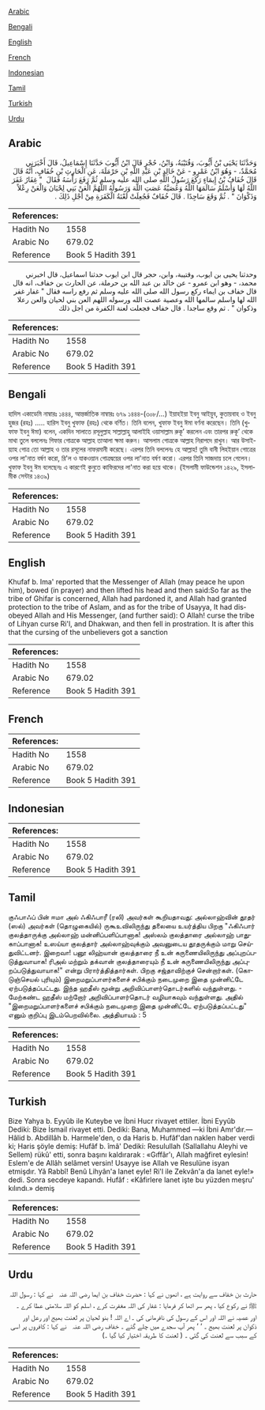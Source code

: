 [Arabic](#arabic)

[Bengali](#bengali)

[English](#english)

[French](#french)

[Indonesian](#indonesian)

[Tamil](#tamil)

[Turkish](#turkish)

[Urdu](#urdu)

## Arabic


<div dir="rtl" lang="ar" style={{fontSize:'larger',backgroundColor:'#f8f9fa',padding:20}}>
وَحَدَّثَنَا يَحْيَى بْنُ أَيُّوبَ، وَقُتَيْبَةُ، وَابْنُ، حُجْرٍ قَالَ ابْنُ أَيُّوبَ حَدَّثَنَا إِسْمَاعِيلُ، قَالَ أَخْبَرَنِي مُحَمَّدٌ، - وَهُوَ ابْنُ عَمْرٍو - عَنْ خَالِدِ بْنِ عَبْدِ اللَّهِ بْنِ حَرْمَلَةَ، عَنِ الْحَارِثِ بْنِ خُفَافٍ، أَنَّهُ قَالَ قَالَ خُفَافُ بْنُ إِيمَاءٍ رَكَعَ رَسُولُ اللَّهِ صلى الله عليه وسلم ثُمَّ رَفَعَ رَأْسَهُ فَقَالَ ‏ "‏ غِفَارُ غَفَرَ اللَّهُ لَهَا وَأَسْلَمُ سَالَمَهَا اللَّهُ وَعُصَيَّةُ عَصَتِ اللَّهَ وَرَسُولَهُ اللَّهُمَّ الْعَنْ بَنِي لِحْيَانَ وَالْعَنْ رِعْلاً وَذَكْوَانَ ‏"‏ ‏.‏ ثُمَّ وَقَعَ سَاجِدًا ‏.‏ قَالَ خُفَافٌ فَجُعِلَتْ لَعْنَةُ الْكَفَرَةِ مِنْ أَجْلِ ذَلِكَ ‏.‏
</div>
<div style={{backgroundColor:'#f8f9fa',padding:20, marginBottom: 10}}><table> <thead> <tr> <th>References:</th> <th></th> </tr> </thead> <tbody><tr><td>Hadith No</td><td>1558</td></tr><tr><td>Arabic No</td><td>679.02</td></tr><tr><td>Reference</td><td>Book 5 Hadith 391</td></tr></tbody></table></div>


<div dir="rtl" lang="ar" style={{fontSize:'larger',backgroundColor:'#f8f9fa',padding:20}}>
وحدثنا يحيى بن ايوب، وقتيبة، وابن، حجر قال ابن ايوب حدثنا اسماعيل، قال اخبرني محمد، - وهو ابن عمرو - عن خالد بن عبد الله بن حرملة، عن الحارث بن خفاف، انه قال قال خفاف بن ايماء ركع رسول الله صلى الله عليه وسلم ثم رفع راسه فقال " غفار غفر الله لها واسلم سالمها الله وعصية عصت الله ورسوله اللهم العن بني لحيان والعن رعلا وذكوان " . ثم وقع ساجدا . قال خفاف فجعلت لعنة الكفرة من اجل ذلك
</div>
<div style={{backgroundColor:'#f8f9fa',padding:20, marginBottom: 10}}><table> <thead> <tr> <th>References:</th> <th></th> </tr> </thead> <tbody><tr><td>Hadith No</td><td>1558</td></tr><tr><td>Arabic No</td><td>679.02</td></tr><tr><td>Reference</td><td>Book 5 Hadith 391</td></tr></tbody></table></div>

## Bengali


<div dir="ltr" lang="bn" style={{fontSize:'larger',backgroundColor:'#f8f9fa',padding:20}}>
হাদিস একাডেমি নাম্বারঃ ১৪৪৪, আন্তর্জাতিক নাম্বারঃ ৬৭৯ ১৪৪৪-(৩০৮/...) ইয়াহইয়া ইবনু আইয়ুব, কুতায়বাহ ও ইবনু হুজর (রহঃ) ..... হারিস ইবনু খুফাফ (রহঃ) থেকে বর্ণিত। তিনি বলেন, খুফাফ ইবনু ঈমা বর্ণনা করেছেন। তিনি (খুফাফ ইবনু ঈমা) বলেন, একদিন সালাতে রসূলুল্লাহ সাল্লাল্লাহু আলাইহি ওয়াসাল্লাম রুকূ’ করলেন এবং তারপর রুকূ’ থেকে মাথা তুলে বললেনঃ গিফার গোত্রকে আল্লাহ তাআলা ক্ষমা করুন। আসলাম গোত্রকে আল্লাহ নিরাপদে রাখুন। আর উসাইয়্যাহ গোত্র তো আল্লাহ ও তার রসূলের নাফরমানী করেছে। এরপর তিনি বললেনঃ হে আল্লাহ! তুমি বানী লিহইয়ান গোত্রের ওপর লা'নাত বর্ষণ করো, রি'ল ও যাকওয়ান গোত্রদ্বয়ের ওপর লা'নাত বর্ষণ করো। এরপর তিনি সাজদায় চলে গেলেন। খুফাফ ইবনু ঈম বলেছেনঃ এ কারণেই কুনুতে কাফিরদের লা'নাত করা হয়ে থাকে। (ইসলামী ফাউন্ডেশন ১৪২৯, ইসলামীক সেন্টার ১৪৩৯)
</div>
<div style={{backgroundColor:'#f8f9fa',padding:20, marginBottom: 10}}><table> <thead> <tr> <th>References:</th> <th></th> </tr> </thead> <tbody><tr><td>Hadith No</td><td>1558</td></tr><tr><td>Arabic No</td><td>679.02</td></tr><tr><td>Reference</td><td>Book 5 Hadith 391</td></tr></tbody></table></div>

## English


<div dir="ltr" lang="en" style={{fontSize:'larger',backgroundColor:'#f8f9fa',padding:20}}>
Khufaf b. Ima' reported that the Messenger of Allah (may peace he upon him), bowed (in prayer) and then lifted his head and then said:So far as the tribe of Ghifar is concerned, Allah had pardoned it, and Allah had granted protection to the tribe of Aslam, and as for the tribe of Usayya, It had disobeyed Allah and His Messenger, (and further said): O Allah! curse the tribe of Lihyan curse Ri'l, and Dhakwan, and then fell in prostration. It is after this that the cursing of the unbelievers got a sanction
</div>
<div style={{backgroundColor:'#f8f9fa',padding:20, marginBottom: 10}}><table> <thead> <tr> <th>References:</th> <th></th> </tr> </thead> <tbody><tr><td>Hadith No</td><td>1558</td></tr><tr><td>Arabic No</td><td>679.02</td></tr><tr><td>Reference</td><td>Book 5 Hadith 391</td></tr></tbody></table></div>

## French


<div dir="ltr" lang="fr" style={{fontSize:'larger',backgroundColor:'#f8f9fa',padding:20}}>

</div>
<div style={{backgroundColor:'#f8f9fa',padding:20, marginBottom: 10}}><table> <thead> <tr> <th>References:</th> <th></th> </tr> </thead> <tbody><tr><td>Hadith No</td><td>1558</td></tr><tr><td>Arabic No</td><td>679.02</td></tr><tr><td>Reference</td><td>Book 5 Hadith 391</td></tr></tbody></table></div>

## Indonesian


<div dir="ltr" lang="id" style={{fontSize:'larger',backgroundColor:'#f8f9fa',padding:20}}>

</div>
<div style={{backgroundColor:'#f8f9fa',padding:20, marginBottom: 10}}><table> <thead> <tr> <th>References:</th> <th></th> </tr> </thead> <tbody><tr><td>Hadith No</td><td>1558</td></tr><tr><td>Arabic No</td><td>679.02</td></tr><tr><td>Reference</td><td>Book 5 Hadith 391</td></tr></tbody></table></div>

## Tamil


<div dir="ltr" lang="ta" style={{fontSize:'larger',backgroundColor:'#f8f9fa',padding:20}}>
குஃபாஃப் பின் ஈமா அல் ஃகிஃபாரீ (ரலி) அவர்கள் கூறியதாவது: அல்லாஹ்வின் தூதர் (ஸல்) அவர்கள் (தொழுகையில்) ருகூஉவிலிருந்து தலையை உயர்த்திய பிறகு "ஃகிஃபார் குலத்தாருக்கு அல்லாஹ் மன்னிப்பளிப்பானாக! அஸ்லம் குலத்தாரை அல்லாஹ் பாதுகாப்பானாக! உஸய்யா குலத்தார் அல்லாஹ்வுக்கும் அவனுடைய தூதருக்கும் மாறு செய்துவிட்டனர். இறைவா! பனூ லிஹ்யான் குலத்தாரை நீ உன் கருணையிலிருந்து அப்புறப்படுத்துவாயாக! ரிஅல் மற்றும் தக்வான் குலத்தாரையும் நீ உன் கருணையிலிருந்து அப்புறப்படுத்துவாயாக!" என்று பிரார்த்தித்தார்கள். பிறகு சஜ்தாவிற்குச் சென்றார்கள். (கொடுஞ்செயல் புரியும்) இறைமறுப்பாளர்களைச் சபிக்கும் நடைமுறை இதை முன்னிட்டே ஏற்படுத்தப்பட்டது. இந்த ஹதீஸ் மூன்று அறிவிப்பாளர்தொடர்களில் வந்துள்ளது. - மேற்கண்ட ஹதீஸ் மற்றோர் அறிவிப்பாளர்தொடர் வழியாகவும் வந்துள்ளது. அதில் "இறைமறுப்பாளர்களைச் சபிக்கும் நடைமுறை இதை முன்னிட்டே ஏற்படுத்தப்பட்டது" எனும் குறிப்பு இடம்பெறவில்லை. அத்தியாயம் : 5
</div>
<div style={{backgroundColor:'#f8f9fa',padding:20, marginBottom: 10}}><table> <thead> <tr> <th>References:</th> <th></th> </tr> </thead> <tbody><tr><td>Hadith No</td><td>1558</td></tr><tr><td>Arabic No</td><td>679.02</td></tr><tr><td>Reference</td><td>Book 5 Hadith 391</td></tr></tbody></table></div>

## Turkish


<div dir="ltr" lang="tr" style={{fontSize:'larger',backgroundColor:'#f8f9fa',padding:20}}>
Bize Yahya b. Eyyûb ile Kuteybe ve İbni Hucr rivayet ettiler. İbni Eyyûb Dediki: Bize İsmail rivayet etti. Dediki: Bana, Muhammed —ki İbni Amr'dır.— Hâlid b. Abdillâh b. Harmele'den, o da Haris b. Hufâf'dan naklen haber verdi ki; Haris şöyle demiş: Hufâf b. îmâ' Dediki: Resulullah (Sallallahu Aleyhi ve Sellem) rükû' etti, sonra başını kaldırarak : «Gıffâr'ı, Allah mağfiret eylesin! Eslem'e de Allâh selâmet versin! Usayye ise Allah ve Resulüne isyan etmişdır. Yâ Rabbî! Benû Lihyân'a lanet eyle! Ri'l ile Zekvân'a da lanet eyle!» dedi. Sonra secdeye kapandı. Hufâf : «Kâfirlere lanet işte bu yüzden meşru' kılındı.» demiş
</div>
<div style={{backgroundColor:'#f8f9fa',padding:20, marginBottom: 10}}><table> <thead> <tr> <th>References:</th> <th></th> </tr> </thead> <tbody><tr><td>Hadith No</td><td>1558</td></tr><tr><td>Arabic No</td><td>679.02</td></tr><tr><td>Reference</td><td>Book 5 Hadith 391</td></tr></tbody></table></div>

## Urdu


<div dir="rtl" lang="ur" style={{fontSize:'larger',backgroundColor:'#f8f9fa',padding:20}}>
حارث بن خفاف سے روایت ہے ، انھوں نے کہا : حضرت خفاف بن ایما ‌رضی ‌اللہ ‌عنہ ‌ ‌ نے کہا : رسول اللہ ﷺ نے رکوع کیا ، پھر سر اٹھا کر فرمایا : غفار کی اللہ مغفرت کرے ، اسلم کو اللہ سلامتی عطا کرے ۔ اور عصیہ نے اللہ اور اس کے رسول کی نافرمانی کی ۔ اے اللہ ! بنو لحیان پر لعنت بھیج اور رعل اور ذکوان پر لعنت بھیج ۔ ‘ ‘ پھر آپ سجدے میں چلے گئے ۔ خفاف ‌رضی ‌اللہ ‌عنہ ‌ ‌ نے کہا : کافروں پر اسی کے سبب سے لعنت کی گئی ۔ ( لعنت کا طریقہ اختیار کیا گیا ۔)
</div>
<div style={{backgroundColor:'#f8f9fa',padding:20, marginBottom: 10}}><table> <thead> <tr> <th>References:</th> <th></th> </tr> </thead> <tbody><tr><td>Hadith No</td><td>1558</td></tr><tr><td>Arabic No</td><td>679.02</td></tr><tr><td>Reference</td><td>Book 5 Hadith 391</td></tr></tbody></table></div>